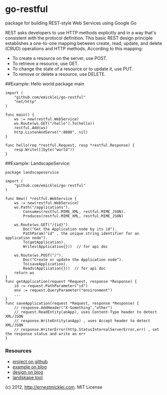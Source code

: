 go-restful
==========

package for building REST-style Web Services using Google Go

REST asks developers to use HTTP methods explicitly and in a way that's consistent with the protocol definition. This basic REST design principle establishes a one-to-one mapping between create, read, update, and delete (CRUD) operations and HTTP methods. According to this mapping:

- To create a resource on the server, use POST.
- To retrieve a resource, use GET.
- To change the state of a resource or to update it, use PUT.
- To remove or delete a resource, use DELETE.
    
##Example: Hello world
	package main 
	
	import (
		"github.com/emicklei/go-restful"
		"net/http"
	)
	
	func main() {
		ws := new(restful.WebService)
		ws.Route(ws.GET("/hello").To(hello))
		restful.Add(ws)
		http.ListenAndServe(":8080", nil)
	}
	
	func hello(req *restful.Request, resp *restful.Response) {
		resp.Write([]byte("world"))
	}    
    
    
##Example: LandscapeService:

	package landscapeservice

	import (
	    "github.com/emicklei/go-restful"
	)

	func New() *restful.WebService {
		ws := new(restful.WebService)
	   	ws.Path("/applications").
			Consumes(restful.MIME_XML, restful.MIME_JSON).
			Produces(restful.MIME_XML, restful.MIME_JSON)

		ws.Route(ws.GET("/{id}").
			Doc("Get the Application node by its id").
			PathParam("id" , the unique string identifier for an application node").
			To(getApplication).
			Writes(Application{}))  // for api doc
			
		ws.Route(ws.POST("/").
			Doc("Create or update the Application node").
			To(saveApplication).
			Reads(Application{}))  // for api doc
		return ws
	}
	func getApplication(request *Request, response *Response) {
		id := request.PathParameter("id")
		env := request.QueryParameter("environment")
		...
	}
	func saveApplication(request *Request, response *Response) {
		// response.AddHeader("X-Something","other")
		// request.ReadEntity(anApp), uses Content-Type header to detect XML/JSON
		// response.WriteEntity(anApp) , uses Accept header to detect XML/JSON
		// response.WriterError(http.StatusInternalServerError,err) , set the response status and write an err
	}

### Resources

- [project on github](https://github.com/emicklei/go-restful)
- [example on blog](http://ernestmicklei.com/2012/11/24/go-restful-first-working-example/)
- [design on blog](http://ernestmicklei.com/2012/11/11/go-restful-api-design/)
- [landskape tool](https://github.com/emicklei/landskape)

(c) 2012, http://ernestmicklei.com. MIT License